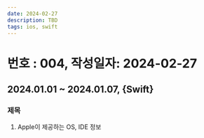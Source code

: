 ```yaml
---
date: 2024-02-27
description: TBD
tags: ios, swift
---
```

# 번호 : 004, 작성일자: 2024-02-27

## 2024.01.01 ~ 2024.01.07, {Swift}

### 제목

1. Apple이 제공하는 OS, IDE 정보


